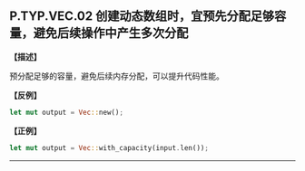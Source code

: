 ## P.TYP.VEC.02 创建动态数组时，宜预先分配足够容量，避免后续操作中产生多次分配

**【描述】**

预分配足够的容量，避免后续内存分配，可以提升代码性能。

**【反例】**

```rust
let mut output = Vec::new();
```

**【正例】**

```rust
let mut output = Vec::with_capacity(input.len());
```

---

